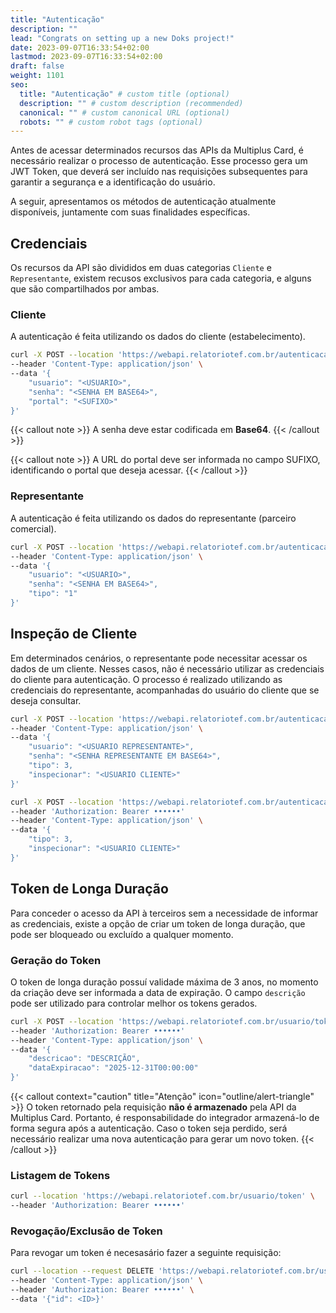 ```yaml
---
title: "Autenticação"
description: ""
lead: "Congrats on setting up a new Doks project!"
date: 2023-09-07T16:33:54+02:00
lastmod: 2023-09-07T16:33:54+02:00
draft: false
weight: 1101
seo:
  title: "Autenticação" # custom title (optional)
  description: "" # custom description (recommended)
  canonical: "" # custom canonical URL (optional)
  robots: "" # custom robot tags (optional)
---
```


Antes de acessar determinados recursos das APIs da Multiplus Card, é necessário realizar o processo de autenticação. Esse processo gera um JWT Token, que deverá ser incluído nas requisições subsequentes para garantir a segurança e a identificação do usuário.

A seguir, apresentamos os métodos de autenticação atualmente disponíveis, juntamente com suas finalidades específicas.

## Credenciais

Os recursos da API são divididos em duas categorias `Cliente` e `Representante`, existem recusos exclusivos para cada categoria, e alguns que são compartilhados por ambas.

### Cliente

A autenticação é feita utilizando os dados do cliente (estabelecimento).

```bash {title="Exemplo de Requisição de Autenticação - Cliente"}
curl -X POST --location 'https://webapi.relatoriotef.com.br/autenticacao' \
--header 'Content-Type: application/json' \
--data '{
    "usuario": "<USUARIO>",
    "senha": "<SENHA EM BASE64>",
    "portal": "<SUFIXO>"
}'
```

{{< callout note >}}
A senha deve estar codificada em **Base64**.
{{< /callout >}}

{{< callout note >}}
A URL do portal deve ser informada no campo SUFIXO, identificando o portal que deseja acessar.
{{< /callout >}}

### Representante

A autenticação é feita utilizando os dados do representante (parceiro comercial).

```bash {title="Exemplo de Requisição de Autenticação - Representante"}
curl -X POST --location 'https://webapi.relatoriotef.com.br/autenticacao' \
--header 'Content-Type: application/json' \
--data '{
    "usuario": "<USUARIO>",
    "senha": "<SENHA EM BASE64>",
    "tipo": "1"
}'
```

## Inspeção de Cliente

Em determinados cenários, o representante pode necessitar acessar os dados de um cliente. Nesses casos, não é necessário utilizar as credenciais do cliente para autenticação.
O processo é realizado utilizando as credenciais do representante, acompanhadas do usuário do cliente que se deseja consultar.

```bash {title="Exemplo de Requisição de Autenticação - Inspeção de Cliente"}
curl -X POST --location 'https://webapi.relatoriotef.com.br/autenticacao' \
--header 'Content-Type: application/json' \
--data '{
    "usuario": "<USUARIO REPRESENTANTE>",
    "senha": "<SENHA REPRESENTANTE EM BASE64>",
    "tipo": 3,
    "inspecionar": "<USUARIO CLIENTE>"
}'
```

```bash {title="Exemplo de Requisição de Autenticação - Inspeção de Cliente (Token de Longa Duração)"}
curl -X POST --location 'https://webapi.relatoriotef.com.br/autenticacao/token' \
--header 'Authorization: Bearer ••••••'
--header 'Content-Type: application/json' \
--data '{
    "tipo": 3,
    "inspecionar": "<USUARIO CLIENTE>"
}'
```

## Token de Longa Duração

Para conceder o acesso da API à terceiros sem a necessidade de informar as credenciais, existe a opção de criar um token de longa duração, que pode ser bloqueado ou excluído a qualquer momento.

### Geração do Token

O token de longa duração possuí validade máxima de 3 anos, no momento da criação deve ser informada a data de expiração. O campo `descrição` pode ser utilizado para controlar melhor os tokens gerados.

```bash {title="Exemplo de Criação de Token de Longa Duração"}
curl -X POST --location 'https://webapi.relatoriotef.com.br/usuario/token' \
--header 'Authorization: Bearer ••••••'
--header 'Content-Type: application/json' \
--data '{
    "descricao": "DESCRIÇÃO",
    "dataExpiracao": "2025-12-31T00:00:00"
}'
```

{{< callout context="caution" title="Atenção" icon="outline/alert-triangle" >}}
O token retornado pela requisição **não é armazenado** pela API da Multiplus Card. Portanto, é responsabilidade do integrador armazená-lo de forma segura após a autenticação.
Caso o token seja perdido, será necessário realizar uma nova autenticação para gerar um novo token.
{{< /callout >}}

### Listagem de Tokens

```bash {title="Exemplo de Listagem de Token"}
curl --location 'https://webapi.relatoriotef.com.br/usuario/token' \
--header 'Authorization: Bearer ••••••'
```

### Revogação/Exclusão de Token

Para revogar um token é necesasário fazer a seguinte requisição:

```bash {title="Exemplo de Exclusão de Token"}
curl --location --request DELETE 'https://webapi.relatoriotef.com.br/usuario/token' \
--header 'Content-Type: application/json' \
--header 'Authorization: Bearer ••••••' \
--data '{"id": <ID>}'
```
